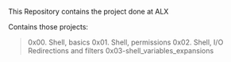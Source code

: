 This Repository contains the project done at ALX


Contains those projects:

> 0x00. Shell, basics
> 0x01. Shell, permissions
> 0x02. Shell, I/O Redirections and filters
> 0x03-shell_variables_expansions

